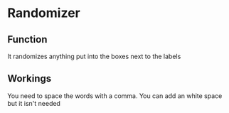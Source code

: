 # Randomizer

## Function
It randomizes anything put into the boxes next to the labels

## Workings
You need to space the words with a comma. You can add an white space but it isn't needed
